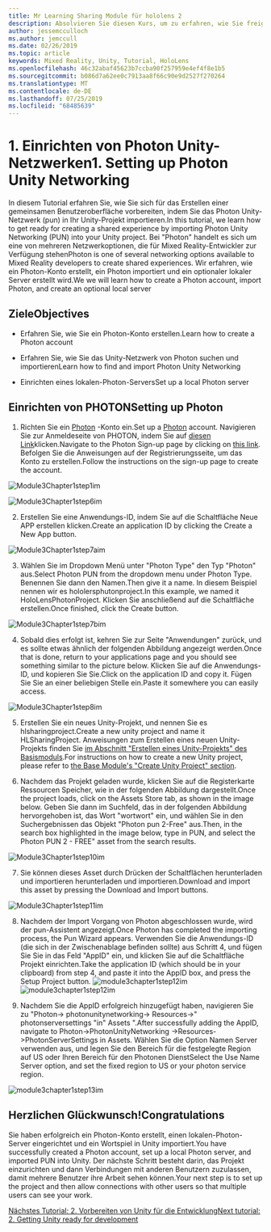 ```yaml
---
title: Mr Learning Sharing Module für hololens 2
description: Absolvieren Sie diesen Kurs, um zu erfahren, wie Sie freigegebene Umgebungen mit mehreren Benutzern in einer hololens 2-Anwendung implementieren.
author: jessemcculloch
ms.author: jemccull
ms.date: 02/26/2019
ms.topic: article
keywords: Mixed Reality, Unity, Tutorial, HoloLens
ms.openlocfilehash: 46c32abaf45623b7ccba90f257959e4ef4f8e1b5
ms.sourcegitcommit: b086d7a62ee0c7913aa8f66c90e9d2527f270264
ms.translationtype: MT
ms.contentlocale: de-DE
ms.lasthandoff: 07/25/2019
ms.locfileid: "68485639"
---
```

#  <a name="1-setting-up-photon-unity-networking"></a><span data-ttu-id="4624d-104">1. Einrichten von Photon Unity-Netzwerken</span><span class="sxs-lookup"><span data-stu-id="4624d-104">1. Setting up Photon Unity Networking</span></span>

<span data-ttu-id="4624d-105">In diesem Tutorial erfahren Sie, wie Sie sich für das Erstellen einer gemeinsamen Benutzeroberfläche vorbereiten, indem Sie das Photon Unity-Netzwerk (pun) in Ihr Unity-Projekt importieren.</span><span class="sxs-lookup"><span data-stu-id="4624d-105">In this tutorial, we learn how to get ready for creating a shared experience by importing Photon Unity Networking (PUN) into your Unity project.</span></span> <span data-ttu-id="4624d-106">Bei "Photon" handelt es sich um eine von mehreren Netzwerkoptionen, die für Mixed Reality-Entwickler zur Verfügung stehen</span><span class="sxs-lookup"><span data-stu-id="4624d-106">Photon is one of several networking options available to Mixed Reality developers to create shared experiences.</span></span> <span data-ttu-id="4624d-107">Wir erfahren, wie ein Photon-Konto erstellt, ein Photon importiert und ein optionaler lokaler Server erstellt wird.</span><span class="sxs-lookup"><span data-stu-id="4624d-107">We we will learn how to create a Photon account, import Photon, and create an optional local server</span></span>

## <a name="objectives"></a><span data-ttu-id="4624d-108">Ziele</span><span class="sxs-lookup"><span data-stu-id="4624d-108">Objectives</span></span>

* <span data-ttu-id="4624d-109">Erfahren Sie, wie Sie ein Photon-Konto erstellen.</span><span class="sxs-lookup"><span data-stu-id="4624d-109">Learn how to create a Photon account</span></span>

* <span data-ttu-id="4624d-110">Erfahren Sie, wie Sie das Unity-Netzwerk von Photon suchen und importieren</span><span class="sxs-lookup"><span data-stu-id="4624d-110">Learn how to find and import Photon Unity Networking</span></span>

* <span data-ttu-id="4624d-111">Einrichten eines lokalen-Photon-Servers</span><span class="sxs-lookup"><span data-stu-id="4624d-111">Set up a local Photon server</span></span>

  

## <a name="setting-up-photon"></a><span data-ttu-id="4624d-112">Einrichten von PHOTON</span><span class="sxs-lookup"><span data-stu-id="4624d-112">Setting up Photon</span></span>

1. <span data-ttu-id="4624d-113">Richten Sie ein [Photon](https://dashboard.photonengine.com/en-US/Account/SignUp) -Konto ein.</span><span class="sxs-lookup"><span data-stu-id="4624d-113">Set up a [Photon](https://dashboard.photonengine.com/en-US/Account/SignUp) account.</span></span> <span data-ttu-id="4624d-114">Navigieren Sie zur Anmeldeseite von PHOTON, indem Sie auf [diesen Link](https://dashboard.photonengine.com/en-US/Account/SignUp)klicken.</span><span class="sxs-lookup"><span data-stu-id="4624d-114">Navigate to the Photon Sign-up page by clicking on [this link](https://dashboard.photonengine.com/en-US/Account/SignUp).</span></span> <span data-ttu-id="4624d-115">Befolgen Sie die Anweisungen auf der Registrierungsseite, um das Konto zu erstellen.</span><span class="sxs-lookup"><span data-stu-id="4624d-115">Follow the instructions on the sign-up page to create the account.</span></span> 
   

![Module3Chapter1step1im](images/module3chapter1step1im.PNG)

![Module3Chapter1step6im](images/module3chapter1step6im.PNG)

2. <span data-ttu-id="4624d-118">Erstellen Sie eine Anwendungs-ID, indem Sie auf die Schaltfläche Neue APP erstellen klicken.</span><span class="sxs-lookup"><span data-stu-id="4624d-118">Create an application ID by clicking the Create a New App button.</span></span>

![Module3Chapter1step7aim](images/module3chapter1step7aim.PNG)

3. <span data-ttu-id="4624d-120">Wählen Sie im Dropdown Menü unter "Photon Type" den Typ "Photon" aus.</span><span class="sxs-lookup"><span data-stu-id="4624d-120">Select Photon PUN from the dropdown menu under Photon Type.</span></span> <span data-ttu-id="4624d-121">Benennen Sie dann den Namen.</span><span class="sxs-lookup"><span data-stu-id="4624d-121">Then give it a name.</span></span> <span data-ttu-id="4624d-122">In diesem Beispiel nennen wir es hololersphutonproject.</span><span class="sxs-lookup"><span data-stu-id="4624d-122">In this example, we named it HoloLensPhotonProject.</span></span> <span data-ttu-id="4624d-123">Klicken Sie anschließend auf die Schaltfläche erstellen.</span><span class="sxs-lookup"><span data-stu-id="4624d-123">Once finished, click the Create button.</span></span>

![Module3Chapter1step7bim](images/module3chapter1step7bim.PNG)

4. <span data-ttu-id="4624d-125">Sobald dies erfolgt ist, kehren Sie zur Seite "Anwendungen" zurück, und es sollte etwas ähnlich der folgenden Abbildung angezeigt werden.</span><span class="sxs-lookup"><span data-stu-id="4624d-125">Once that is done, return to your applications page and you should see something similar to the picture below.</span></span> <span data-ttu-id="4624d-126">Klicken Sie auf die Anwendungs-ID, und kopieren Sie Sie.</span><span class="sxs-lookup"><span data-stu-id="4624d-126">Click on the application ID and copy it.</span></span> <span data-ttu-id="4624d-127">Fügen Sie Sie an einer beliebigen Stelle ein.</span><span class="sxs-lookup"><span data-stu-id="4624d-127">Paste it somewhere you can easily access.</span></span>  

![Module3Chapter1step8im](images/module3chapter1step8im.PNG)

5. <span data-ttu-id="4624d-129">Erstellen Sie ein neues Unity-Projekt, und nennen Sie es hlsharingproject.</span><span class="sxs-lookup"><span data-stu-id="4624d-129">Create a new unity project and name it HLSharingProject.</span></span> <span data-ttu-id="4624d-130">Anweisungen zum Erstellen eines neuen Unity-Projekts finden Sie [im Abschnitt "Erstellen eines Unity-Projekts" des Basismoduls](https://docs.microsoft.com/en-us/windows/mixed-reality/mrlearning-base-ch1#create-new-unity-project).</span><span class="sxs-lookup"><span data-stu-id="4624d-130">For instructions on how to create a new Unity project, please refer to [the Base Module's "Create Unity Project" section](https://docs.microsoft.com/en-us/windows/mixed-reality/mrlearning-base-ch1#create-new-unity-project).</span></span> 

6. <span data-ttu-id="4624d-131">Nachdem das Projekt geladen wurde, klicken Sie auf die Registerkarte Ressourcen Speicher, wie in der folgenden Abbildung dargestellt.</span><span class="sxs-lookup"><span data-stu-id="4624d-131">Once the project loads, click on the Assets Store tab, as shown in the image below.</span></span> <span data-ttu-id="4624d-132">Geben Sie dann im Suchfeld, das in der folgenden Abbildung hervorgehoben ist, das Wort "wortwort" ein, und wählen Sie in den Suchergebnissen das Objekt "Photon pun 2-Free" aus.</span><span class="sxs-lookup"><span data-stu-id="4624d-132">Then, in the search box highlighted in the image below, type in PUN, and select the Photon PUN 2 - FREE" asset from the search results.</span></span> 

![Module3Chapter1step10im](images/module3chapter1step10im.PNG)

7. <span data-ttu-id="4624d-134">Sie können dieses Asset durch Drücken der Schaltflächen herunterladen und importieren herunterladen und importieren.</span><span class="sxs-lookup"><span data-stu-id="4624d-134">Download and import this asset by pressing the Download and Import buttons.</span></span>

![Module3Chapter1step11im](images/module3chapter1step11im.PNG)

8. <span data-ttu-id="4624d-136">Nachdem der Import Vorgang von Photon abgeschlossen wurde, wird der pun-Assistent angezeigt.</span><span class="sxs-lookup"><span data-stu-id="4624d-136">Once Photon has completed the importing process, the Pun Wizard appears.</span></span> <span data-ttu-id="4624d-137">Verwenden Sie die Anwendungs-ID (die sich in der Zwischenablage befinden sollte) aus Schritt 4, und fügen Sie Sie in das Feld "AppID" ein, und klicken Sie auf die Schaltfläche Projekt einrichten.</span><span class="sxs-lookup"><span data-stu-id="4624d-137">Take the application ID (which should be in your clipboard) from step 4, and paste it into the AppID box, and press the Setup Project button.</span></span> 
<span data-ttu-id="4624d-138">![module3chapter1step12im](images/module3chapter1step12im.PNG)</span><span class="sxs-lookup"><span data-stu-id="4624d-138">![module3chapter1step12im](images/module3chapter1step12im.PNG)</span></span>

9. <span data-ttu-id="4624d-139">Nachdem Sie die AppID erfolgreich hinzugefügt haben, navigieren Sie zu "Photon-> photonunitynetworking-> Resources->" photonserversettings "in" Assets ".</span><span class="sxs-lookup"><span data-stu-id="4624d-139">After successfully adding the AppID, navigate to Photon->PhotonUnityNetworking ->Resources->PhotonServerSettings in Assets.</span></span> <span data-ttu-id="4624d-140">Wählen Sie die Option Namen Server verwenden aus, und legen Sie den Bereich für die festgelegte Region auf US oder Ihren Bereich für den Photonen Dienst</span><span class="sxs-lookup"><span data-stu-id="4624d-140">Select the Use Name Server option, and set the fixed region to US or your photon service region.</span></span>

![module3chapter1step13im](images/module3chapter1step13im.PNG)

## <a name="congratulations"></a><span data-ttu-id="4624d-142">Herzlichen Glückwunsch!</span><span class="sxs-lookup"><span data-stu-id="4624d-142">Congratulations</span></span>

<span data-ttu-id="4624d-143">Sie haben erfolgreich ein Photon-Konto erstellt, einen lokalen-Photon-Server eingerichtet und ein Wortspiel in Unity importiert.</span><span class="sxs-lookup"><span data-stu-id="4624d-143">You have successfully created a Photon account, set up a local Photon server, and imported PUN into Unity.</span></span> <span data-ttu-id="4624d-144">Der nächste Schritt besteht darin, das Projekt einzurichten und dann Verbindungen mit anderen Benutzern zuzulassen, damit mehrere Benutzer ihre Arbeit sehen können.</span><span class="sxs-lookup"><span data-stu-id="4624d-144">Your next step is to set up the project and then allow connections with other users so that multiple users can see your work.</span></span> 

<span data-ttu-id="4624d-145">[Nächstes Tutorial: 2. Vorbereiten von Unity für die Entwicklung](mrlearning-sharing(photon)-ch2.md)</span><span class="sxs-lookup"><span data-stu-id="4624d-145">[Next tutorial: 2. Getting Unity ready for development](mrlearning-sharing(photon)-ch2.md)</span></span>

